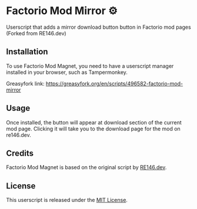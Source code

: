 # Factorio Mod Mirror ⚙️

Userscript that adds a mirror download button button in Factorio mod pages (Forked from RE146.dev)

## Installation

To use Factorio Mod Magnet, you need to have a userscript manager installed in your browser, such as Tampermonkey.

Greasyfork link: https://greasyfork.org/en/scripts/496582-factorio-mod-mirror

## Usage

Once installed, the button will appear at download section of the current mod page. Clicking it will take you to the download page for the mod on re146.dev.

## Credits

Factorio Mod Magnet is based on the original script by [RE146.dev](https://re146.dev/).

## License

This userscript is released under the [MIT License](LICENSE).
